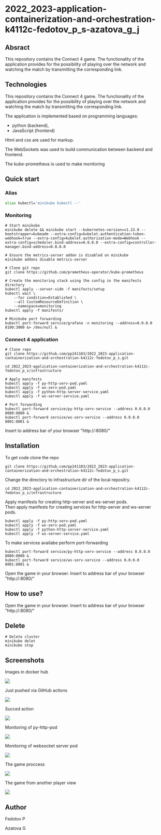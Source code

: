 # 2022_2023-application-containerization-and-orchestration-k4112c-fedotov_p_s-azatova_g_j

## Absract

This repository contains the Connect 4 game. The functionality of the application provides for the possibility of playing over the network and watching the match by transmitting the corresponding link.

## Technologies

This repository contains the Connect 4 game. The functionality of the application provides for the possibility of playing over the network and watching the match by transmitting the corresponding link.

The application is implemented based on programming languages:  
- python (backend),  
- JavaScript (frontend)

Html and css are used for markup.

The WebSockets was used to build communication between backend and frontend.

The kube-prometheus is used to make monitoring

## Quick start

### Alias

```bash
alias kubectl='minikube kubectl --'
```

### Monitoring

```
# Start minikube
minikube delete && minikube start --kubernetes-version=v1.23.0 --bootstrapper=kubeadm --extra-config=kubelet.authentication-token-webhook=true --extra-config=kubelet.authorization-mode=Webhook --extra-config=scheduler.bind-address=0.0.0.0 --extra-config=controller-manager.bind-address=0.0.0.0

# Ensure the metrics-server addon is disabled on minikube
minikube addons disable metrics-server

# Clone git repo
git clone https://github.com/prometheus-operator/kube-prometheus

# Create the monitoring stack using the config in the manifests directory
kubectl apply --server-side -f manifests/setup
kubectl wait \
	--for condition=Established \
	--all CustomResourceDefinition \
	--namespace=monitoring
kubectl apply -f manifests/

# Minikube port forwarding
kubectl port-forward service/grafana -n monitoring --address=0.0.0.0 8100:3000 &> /dev/null &
```

### Connect 4 application

```
# Clone repo
git clone https://github.com/pp241103/2022_2023-application-containerization-and-orchestration-k4112c-fedotov_p_s.git

cd 2022_2023-application-containerization-and-orchestration-k4112c-fedotov_p_s/infrastructure

# Apply manifests
kubectl apply -f py-http-serv-pod.yaml
kubectl apply -f ws-serv-pod.yaml
kubectl apply -f python-http-server-service.yaml
kubectl apply -f ws-server-service.yaml

# Port forwarding
kubectl port-forward service/py-http-serv-service --address 0.0.0.0 8080:8080 &
kubectl port-forward service/ws-serv-service --address 0.0.0.0 8001:8001 &
```

Insert to address bar of your browser "http://<your IP address>:8080/"

## Installation

To get code clone the repo

```
git clone https://github.com/pp241103/2022_2023-application-containerization-and-orchestration-k4112c-fedotov_p_s.git
```

Change the directory to infrastructure dir of the local repositry.

```
cd 2022_2023-application-containerization-and-orchestration-k4112c-fedotov_p_s/infrastructure
```

Apply manifests for creating http-server and ws-server pods.  
Then apply manifests for creating services for http-server and ws-server pods.  

```
kubectl apply -f py-http-serv-pod.yaml
kubectl apply -f ws-serv-pod.yaml
kubectl apply -f python-http-server-service.yaml
kubectl apply -f ws-server-service.yaml
```

To make services availabe perform port-forwarding

```
kubectl port-forward service/py-http-serv-service --address 0.0.0.0 8080:8080 &
kubectl port-forward service/ws-serv-service --address 0.0.0.0 8001:8001 &
```

Open the game in your browser. Insert to address bar of your browser "http://<your IP address>:8080/"

## How to use?

Open the game in your browser. Insert to address bar of your browser "http://<your IP address>:8080/"

## Delete

```
# Delete cluster
minikube delet
minikube stop
```

## Screenshots

Images in docker hub

![](./Img/screen32.png)  

Just pushed via GitHub actions

![](./Img/screen33.png)  

Succed action

![](./Img/screen34.png)  

Monitoring of py-http-pod

![](./Img/screen35.png)  

Monitoring of websocket server pod

![](./Img/screen36.png)  

The game proccess

![](./Img/screen37.png)  

The game from another player view

![](./Img/38.jpg)

## Author

Fedotov P

Azatova G
